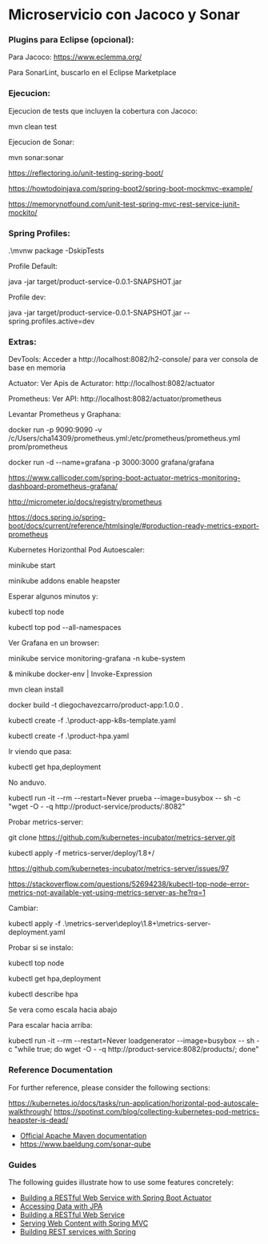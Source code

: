 # Microservicio con Jacoco y Sonar
### Plugins para Eclipse (opcional):
Para Jacoco:
https://www.eclemma.org/

Para SonarLint, buscarlo en el Eclipse Marketplace
### Ejecucion:
Ejecucion de tests que incluyen la cobertura con Jacoco:

mvn clean test

Ejecucion de Sonar:

mvn sonar:sonar

https://reflectoring.io/unit-testing-spring-boot/

https://howtodoinjava.com/spring-boot2/spring-boot-mockmvc-example/

https://memorynotfound.com/unit-test-spring-mvc-rest-service-junit-mockito/

### Spring Profiles:

.\mvnw package -DskipTests

Profile Default:

java -jar target/product-service-0.0.1-SNAPSHOT.jar

Profile dev:

java -jar target/product-service-0.0.1-SNAPSHOT.jar --spring.profiles.active=dev

### Extras:
DevTools: Acceder a http://localhost:8082/h2-console/ para ver consola de base en memoria

Actuator: Ver Apis de Acturator: http://localhost:8082/actuator

Prometheus: Ver API: http://localhost:8082/actuator/prometheus

Levantar Prometheus y Graphana:

docker run -p 9090:9090 -v /c/Users/cha14309/prometheus.yml:/etc/prometheus/prometheus.yml prom/prometheus

 docker run -d --name=grafana -p 3000:3000 grafana/grafana
 
 https://www.callicoder.com/spring-boot-actuator-metrics-monitoring-dashboard-prometheus-grafana/
 
 http://micrometer.io/docs/registry/prometheus
 
 https://docs.spring.io/spring-boot/docs/current/reference/htmlsingle/#production-ready-metrics-export-prometheus

Kubernetes Horizonthal Pod Autoescaler:

minikube start

minikube addons enable heapster

Esperar algunos minutos y:

kubectl top node

kubectl top pod --all-namespaces

Ver Grafana en un browser:

minikube service monitoring-grafana -n kube-system
 
& minikube docker-env | Invoke-Expression

mvn clean install

docker build -t diegochavezcarro/product-app:1.0.0 .

kubectl create -f .\product-app-k8s-template.yaml

kubectl create -f .\product-hpa.yaml

Ir viendo que pasa:

kubectl get hpa,deployment

No anduvo.

kubectl run -it --rm --restart=Never prueba --image=busybox -- sh -c "wget -O - -q http://product-service/products/:8082"

Probar metrics-server:

git clone https://github.com/kubernetes-incubator/metrics-server.git

kubectl apply -f metrics-server/deploy/1.8+/

https://github.com/kubernetes-incubator/metrics-server/issues/97

https://stackoverflow.com/questions/52694238/kubectl-top-node-error-metrics-not-available-yet-using-metrics-server-as-he?rq=1

Cambiar:

 kubectl apply -f .\metrics-server\deploy\1.8+\metrics-server-deployment.yaml

Probar si se instalo:

 kubectl top node

 kubectl get hpa,deployment

 kubectl describe hpa

Se vera como escala hacia abajo

Para escalar hacia arriba:

kubectl run -it --rm --restart=Never loadgenerator --image=busybox -- sh -c "while true; do wget -O - -q http://product-service:8082/products/; done"


### Reference Documentation
For further reference, please consider the following sections:

https://kubernetes.io/docs/tasks/run-application/horizontal-pod-autoscale-walkthrough/
https://spotinst.com/blog/collecting-kubernetes-pod-metrics-heapster-is-dead/

* [Official Apache Maven documentation](https://maven.apache.org/guides/index.html)
* https://www.baeldung.com/sonar-qube
### Guides
The following guides illustrate how to use some features concretely:

* [Building a RESTful Web Service with Spring Boot Actuator](https://spring.io/guides/gs/actuator-service/)
* [Accessing Data with JPA](https://spring.io/guides/gs/accessing-data-jpa/)
* [Building a RESTful Web Service](https://spring.io/guides/gs/rest-service/)
* [Serving Web Content with Spring MVC](https://spring.io/guides/gs/serving-web-content/)
* [Building REST services with Spring](https://spring.io/guides/tutorials/bookmarks/)


